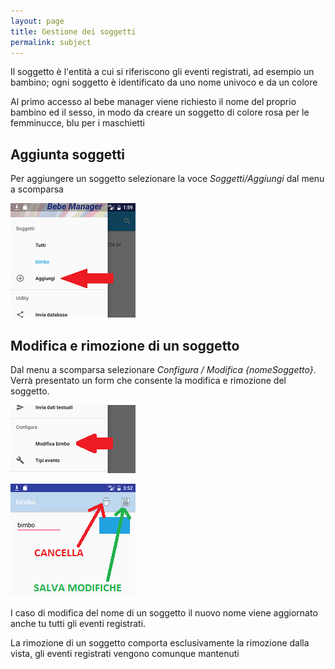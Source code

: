 ```yaml
---
layout: page
title: Gestione dei soggetti
permalink: subject
---
```



Il soggetto &egrave; l'entit&agrave; a cui si riferiscono gli eventi registrati, ad esempio un bambino; ogni soggetto &egrave; identificato da uno nome univoco e da un colore

Al primo accesso al bebe manager viene richiesto il nome del proprio bambino ed il sesso, in modo da creare un soggetto di colore rosa per le femminucce, blu per i maschietti


## Aggiunta soggetti

Per aggiungere un soggetto selezionare la voce *Soggetti/Aggiungi* dal menu a scomparsa

![subject1](assets/img/subject1.png)



## Modifica e rimozione di un soggetto

Dal menu a scomparsa selezionare *Configura / Modifica {nomeSoggetto}*. Verr&agrave; presentato un form che consente la modifica e rimozione del soggetto.

![subject2](assets/img/subject2.png)

![subject3](assets/img/subject3.png)


I caso di modifica del nome di un soggetto il nuovo nome viene aggiornato anche tu tutti gli eventi registrati.


La rimozione di un soggetto comporta esclusivamente la rimozione dalla vista, gli eventi registrati vengono comunque mantenuti

